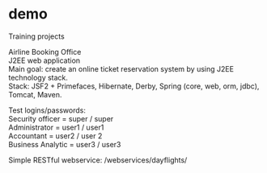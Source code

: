 demo
====

Training projects

Airline Booking Office <br>
J2EE web application <br>
Main goal: create an online ticket reservation system by using J2EE technology stack. <br>
Stack: JSF2 + Primefaces, Hibernate, Derby, Spring (core, web, orm, jdbc), Tomcat, Maven.

Test logins/passwords: <br>
Security officer = super / super <br>
Administrator = user1 / user1 <br>
Accountant = user2 / user 2 <br>
Business Analytic = user3 / user3 <br>

Simple RESTful webservice: /webservices/dayflights/
